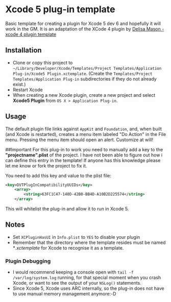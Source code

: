 # Xcode 5 plug-in template

Basic template for creating a plugin for Xcode 5 dev 6 and hopefully it will work in the GM.
It is an adaptation of the XCode 4 plugin by [Delisa Mason - xcode 4 plugin template](https://github.com/kattrali/Xcode4-Plugin-Template )

## Installation

- Clone or copy this project to `~/Library/Developer/Xcode/Templates/Project Templates/Application Plug-in/Xcode5 Plugin.xctemplate`. 
(Create the `Templates/Project Templates/Application Plug-in` subdirectories if they do not already exist.)
- Restart Xcode
- When creating a new Xcode plugin, create a new project and select **Xcode5 Plugin** from `OS X > Application Plug-in`.


## Usage

The default plugin file links against `AppKit` and `Foundation`, and, when built (and Xcode is restarted), creates a menu item labeled "Do Action" in the File menu. Pressing the menu item should open an alert. Customize at will!

##Important
For this plug-in to work you need to manually add a key to the **"projectname".plist** of the project.
I have not been able to figure out how i can define this entry in the template! 
If anyone has this knowledge please let me know or fork the project to fix it.

You need to add this key and value to the plist file:
```XML
<key>DVTPlugInCompatibilityUUIDs</key>
	<array>
		<string>63FC1C47-140D-42B0-BB4D-A10B2D225574</string>
	</array>
```

This will whitelist the plug-in and allow it to run in Xcode 5.


## Notes

- Set `XCPluginHasUI` in `Info.plist` to `YES` to disable your plugin
- Remember that the directory where the template resides must be named **.xctemplate* for Xcode to recognise it as a template.

### Plugin Debugging

- I would recommend keeping a console open with `tail -f /var/log/system.log` running, for that special moment when you crash Xcode, or want to see the output of your `NSLog()` statements.
- Since Xcode 5, Xcode uses ARC internally, so the plug-in does not have to use manual memory management anymore:-D

